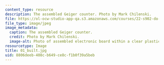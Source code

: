 ```yaml
---
content_type: resource
description: The assembled Geiger counter. Photo by Mark Chilenski.
file: https://ol-ocw-studio-app-qa.s3.amazonaws.com/courses/22-s902-do-it-yourself-diy-geiger-counters-january-iap-2015/8806deeb408cb649ce8cf1b0f39a5beb_01_built.jpg
file_type: image/jpeg
image_metadata:
  caption: The assembled Geiger counter.
  credit: Photo by Mark Chilenski.
  image-alt: Photo of assembled electronic board within a clear plastic case.
resourcetype: Image
title: 01_built.jpg
uid: 8806deeb-408c-b649-ce8c-f1b0f39a5beb
---
```

